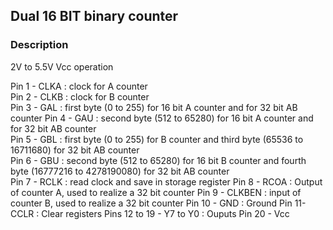 ## Dual 16 BIT binary counter

### Description

2V to 5.5V Vcc operation

Pin 1 - CLKA : clock for A counter  
Pin 2 - CLKB : clock for B counter  
Pin 3 - GAL : first  byte (0 to 255) for 16 bit A counter and for 32 bit AB counter 
Pin 4 - GAU : second byte (512 to 65280) for 16 bit A counter and for 32 bit AB counter  
Pin 5 - GBL : first byte (0 to 255) for B counter and third byte (65536 to 16711680) for 32 bit AB counter  
Pin 6 - GBU : second byte (512 to 65280) for 16 bit B counter and fourth byte (16777216 to 4278190080) for 32 bit AB counter  
Pin 7 - RCLK : read clock and save in storage register
Pin 8 - RCOA : Output of counter A, used to realize a 32 bit counter
Pin 9 - CLKBEN : input of counter B, used to realize a 32 bit counter
Pin 10 - GND : Ground
Pin 11-CCLR : Clear registers
Pins 12 to 19 - Y7 to Y0 : Ouputs 
Pin 20 - Vcc




